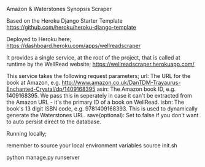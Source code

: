 Amazon & Waterstones Synopsis Scraper

Based on the Heroku Django Starter Template
https://github.com/heroku/heroku-django-template

Deployed to Heroku here;
https://dashboard.heroku.com/apps/wellreadscraper

It provides a single service, at the root of the project, that is called at runtime by the WellRead website;
https://wellreadscraper.herokuapp.com/

This service takes the following request parameters;
url: The URL for the book at Amazon, e.g. http://www.amazon.co.uk/DanTDM-Trayaurus-Enchanted-Crystal/dp/1409168395
asin: The Amazon book ID, e.g. 1409168395. We pass this in seperately in case it can't be extracted from the Amazon URL - it's the primary ID of a book on WellRead.
isbn: The book's 13 digit ISBN code, e.g. 9781409168393. This is used to dynamically generate the Waterstones URL.
save(optional): Set to false if you don't want to auto persist direct to the database.

Running locally;

remember to source your local environment variables
source init.sh

python manage.py runserver
